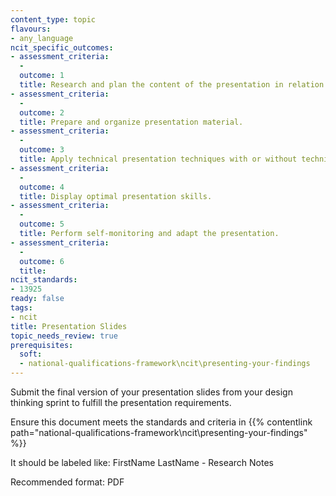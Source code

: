 ```yaml
---
content_type: topic
flavours:
- any_language
ncit_specific_outcomes:
- assessment_criteria:
  - 
  outcome: 1
  title: Research and plan the content of the presentation in relation to the target audience.
- assessment_criteria:
  - 
  outcome: 2
  title: Prepare and organize presentation material.  
- assessment_criteria:
  - 
  outcome: 3
  title: Apply technical presentation techniques with or without technical equipment.
- assessment_criteria:
  - 
  outcome: 4
  title: Display optimal presentation skills.
- assessment_criteria:
  - 
  outcome: 5
  title: Perform self-monitoring and adapt the presentation.
- assessment_criteria:
  - 
  outcome: 6
  title: 
ncit_standards:
- 13925
ready: false
tags:
- ncit
title: Presentation Slides
topic_needs_review: true
prerequisites:
  soft:
  - national-qualifications-framework\ncit\presenting-your-findings
---
```

Submit the final version of your presentation slides from your design thinking sprint to fulfill the presentation requirements.

Ensure this document meets the standards and criteria in {{% contentlink path="national-qualifications-framework\ncit\presenting-your-findings" %}}

It should be labeled like: FirstName LastName - Research Notes

Recommended format: PDF